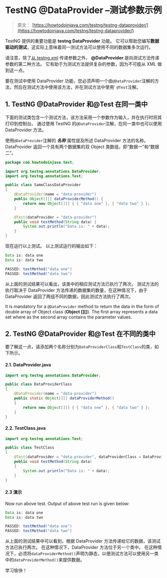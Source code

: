 # TestNG @DataProvider –测试参数示例

> 原文： [https://howtodoinjava.com/testng/testng-dataprovider/](https://howtodoinjava.com/testng/testng-dataprovider/)

TestNG 提供的重要功能是 **testng DataProvider** 功能。 它可以帮助您编写**数据驱动的测试**，这实际上意味着同一测试方法可以使用不同的数据集多次运行。

请注意，除了[从 testng.xml](https://howtodoinjava.com/testng/testng-parameters/) 传递参数之外， **@DataProvider** 是向测试方法传递参数的第二种方法。 它有助于为测试方法提供复杂的参数，因为不可能从 XML 做到这一点。

要在测试中使用 DataProvider 功能，您必须声明一个由`@DataProvider`注解的方法，然后在测试方法中使用该方法，并在测试方法中使用' `@Test`注解。

## 1\. TestNG @DataProvider 和@Test 在同一类中

下面的测试类包含一个测试方法，该方法采用一个参数作为输入，并在执行时将其打印到控制台。 通过使用 TestNG 的`@DataProvider`注解，在同一类中也可以使用 DataProvider 方法。

使用`@DataProvider`注解的 ***名称*** 属性提及所述 DataProvider 方法的名称。 DataProvider 返回一个具有两个数据集的双 Object 类数组，即“数据一”和“数据二”。

```java
package com.howtodoinjava.test;

import org.testng.annotations.DataProvider;
import org.testng.annotations.Test;

public class SameClassDataProvider 
{
	@DataProvider(name = "data-provider")
	public Object[][] dataProviderMethod() {
		return new Object[][] { { "data one" }, { "data two" } };
	}

	@Test(dataProvider = "data-provider")
	public void testMethod(String data) {
		System.out.println("Data is: " + data);
	}
}

```

现在运行以上测试。 以上测试运行的输出如下：

```java
Data is: data one
Data is: data two

PASSED: testMethod("data one")
PASSED: testMethod("data two")

```

从上面的测试结果可以看出，该类中的相应测试方法已执行了两次。 测试方法的执行取决于 DataProvider 方法传递的数据集的数量，在这种情况下，由于 DataProvider 返回了两组不同的数据，因此测试方法执行了两次。

It is mandatory for a `@DataProvider` method to return the data in the form of double array of Object class (**Object [][]**). The first array represents a data set where as the second array contains the parameter values.

## 2\. TestNG @DataProvider 和@Test 在不同的类中

要了解这一点，请添加两个名称分别为`DataProviderClass`和`TestClass`的类，如下所示。

#### 2.1\. DataProvider.java

```java
import org.testng.annotations.DataProvider;

public class DataProviderClass 
{
	@DataProvider(name = "data-provider")
	public static Object[][] dataProviderMethod() 
	{
		return new Object[][] { { "data one" }, { "data two" } };
	}
}

```

#### 2.2\. TestClass.java

```java
import org.testng.annotations.Test;

public class TestClass 
{
	@Test(dataProvider = "data-provider", dataProviderClass = DataProviderClass.class)
	public void testMethod(String data) 
	{
		System.out.println("Data is: " + data);
	}
}

```

#### 2.3 演示

Now run above test. Output of above test run is given below:

```java
Data is: data one
Data is: data two

PASSED: testMethod("data one")
PASSED: testMethod("data two")

```

从上面的测试结果中可以看到，根据 DataProvider 方法传递给它的数据，该测试方法已执行两次。 在这种情况下，DataProvider 方法位于另一个类中。 在这种情况下，必须将`dataProviderMethod()`声明为<static>静态</static>，以便测试方法可以使用另一类中的`dataProviderMethod()`来提供数据。

学习愉快！